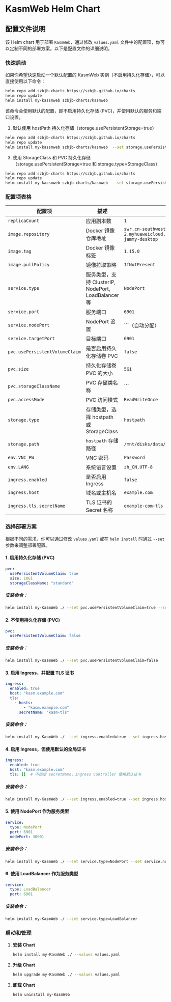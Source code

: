 # KasmWeb Helm Chart

## 配置文件说明

该 Helm chart 用于部署 `KasmWeb`，通过修改 `values.yaml` 文件中的配置项，你可以定制不同的部署方案。以下是配置文件的详细说明。

### 快速启动

如果你希望快速启动一个默认配置的 KasmWeb 实例（不启用持久化存储），可以直接使用以下命令：

```bash
helm repo add szbjb-charts https://szbjb.github.io/charts
helm repo update
helm install my-kassmweb szbjb-charts/kasmweb
```

该命令会使用默认的配置，即不启用持久化存储 (PVC)，并使用默认的服务和端口设置。
1. 默认使用 hostPath 持久化存储（storage.usePersistentStorage=true）
```bash
helm repo add szbjb-charts https://szbjb.github.io/charts
helm repo update
helm install my-kassmweb szbjb-charts/kasmweb  --set storage.usePersistentStorage=true
```
3. 使用 StorageClass 和 PVC 持久化存储（storage.usePersistentStorage=true 和 storage.type=StorageClass）
```bash 
helm repo add szbjb-charts https://szbjb.github.io/charts
helm repo update
helm install my-kassmweb szbjb-charts/kasmweb  --set storage.usePersistentStorage=true --set storage.type=StorageClass --set pvc.usePersistentVolumeClaim=true --set pvc.storageClassName=""

```


### 配置项表格

| 配置项                      | 描述                                      | 默认值                                                    |
|---------------------------|-----------------------------------------|---------------------------------------------------------|
| `replicaCount`            | 应用副本数                                 | `1`                                                     |
| `image.repository`        | Docker 镜像仓库地址                           | `swr.cn-southwest-2.myhuaweicloud.com/kubeode/kasmweb/ubuntu-jammy-desktop` |
| `image.tag`               | Docker 镜像标签                            | `1.15.0`                                                |
| `image.pullPolicy`        | 镜像拉取策略                                | `IfNotPresent`                                          |
| `service.type`            | 服务类型，支持 ClusterIP, NodePort, LoadBalancer 等 | `NodePort`                                              |
| `service.port`            | 服务端口                                   | `6901`                                                  |
| `service.nodePort`        | NodePort 设置                              | ```（自动分配）                                          |
| `service.targetPort`      | 目标端口                                   | `6901`                                                  |
| `pvc.usePersistentVolumeClaim` | 是否启用持久化存储卷 PVC                       | `false`                                                 |
| `pvc.size`                | 持久化存储卷 PVC 的大小                     | `5Gi`                                                   |
| `pvc.storageClassName`    | PVC 存储类名称                              | ```                                                    |
| `pvc.accessMode`          | PVC 访问模式                                | `ReadWriteOnce`                                         |
| `storage.type`            | 存储类型，选择 hostpath 或 StorageClass      | `hostpath`                                              |
| `storage.path`            | `hostpath` 存储路径                         | `/mnt/disks/data/pvc-data`                              |
| `env.VNC_PW`              | VNC 密码                                  | `Password`                                              |
| `env.LANG`                | 系统语言设置                                | `zh_CN.UTF-8`                                           |
| `ingress.enabled`         | 是否启用 Ingress                           | `false`                                                 |
| `ingress.host`            | 域名或主机名                                | `example.com`                                           |
| `ingress.tls.secretName`  | TLS 证书的 Secret 名称                        | `example-com-tls`                                       |

### 选择部署方案

根据不同的需求，你可以通过修改 `values.yaml` 或在 `helm install` 时通过 `--set` 参数来调整部署配置。

#### 1. 启用持久化存储 (PVC)

```yaml
pvc:
  usePersistentVolumeClaim: true
  size: 10Gi
  storageClassName: "standard"
```

##### 安装命令：
```bash
helm install my-KasmWeb ./ --set pvc.usePersistentVolumeClaim=true --set pvc.size=10Gi --set pvc.storageClassName="standard"
```

#### 2. 不使用持久化存储 (PVC)

```yaml
pvc:
  usePersistentVolumeClaim: false
```

##### 安装命令：
```bash
helm install my-KasmWeb ./ --set pvc.usePersistentVolumeClaim=false
```

#### 3. 启用 Ingress，并配置 TLS 证书

```yaml
ingress:
  enabled: true
  host: "kasm.example.com"
  tls:
    - hosts:
        - "kasm.example.com"
      secretName: "kasm-tls"
```

##### 安装命令：
```bash
helm install my-KasmWeb ./ --set ingress.enabled=true --set ingress.host="kasm.example.com" --set ingress.tls[0].secretName="kasm-tls"
```

#### 4. 启用 Ingress，但使用默认的全局证书

```yaml
ingress:
  enabled: true
  host: "kasm.example.com"
  tls: []  # 不指定 secretName，Ingress Controller 使用默认证书
```

##### 安装命令：
```bash
helm install my-KasmWeb ./ --set ingress.enabled=true --set ingress.host="kasm.example.com"
```

#### 5. 使用 NodePort 作为服务类型

```yaml
service:
  type: NodePort
  port: 6901
  nodePort: 30001
```

##### 安装命令：
```bash
helm install my-KasmWeb ./ --set service.type=NodePort --set service.nodePort=30001
```

#### 6. 使用 LoadBalancer 作为服务类型

```yaml
service:
  type: LoadBalancer
  port: 6901
```

##### 安装命令：
```bash
helm install my-KasmWeb ./ --set service.type=LoadBalancer
```

### 启动和管理

1. **安装 Chart**
   ```bash
   helm install my-KasmWeb ./ --values values.yaml
   ```

2. **升级 Chart**
   ```bash
   helm upgrade my-KasmWeb ./ --values values.yaml
   ```

3. **卸载 Chart**
   ```bash
   helm uninstall my-KasmWeb
   ```


